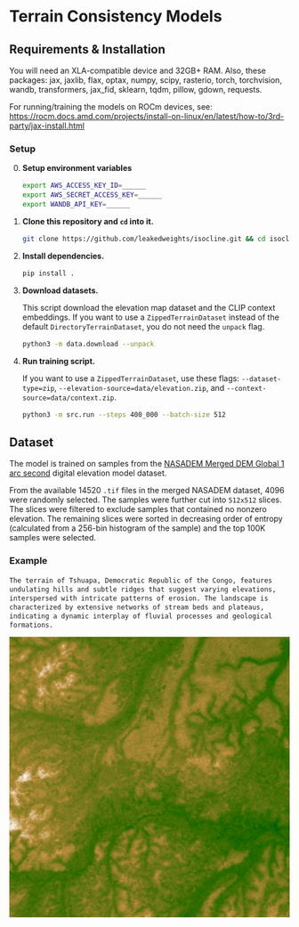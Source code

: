 # Terrain Consistency Models

## Requirements & Installation
You will need an XLA-compatible device and 32GB+ RAM. Also, these packages: jax, jaxlib, flax, optax, numpy, scipy, rasterio, torch, torchvision, wandb, transformers, jax_fid, sklearn, tqdm, pillow, gdown, requests.

For running/training the models on ROCm devices, see: https://rocm.docs.amd.com/projects/install-on-linux/en/latest/how-to/3rd-party/jax-install.html

### Setup

0. **Setup environment variables**
    ```bash
    export AWS_ACCESS_KEY_ID=______
    export AWS_SECRET_ACCESS_KEY=______
    export WANDB_API_KEY=______
    ```

1. **Clone this repository and `cd` into it.**
    ```bash
    git clone https://github.com/leakedweights/isocline.git && cd isocline
    ```

2. **Install dependencies.**
    ```bash
    pip install .
    ```

3. **Download datasets.**
   
   This script download the elevation map dataset and the CLIP context embeddings. If you want to use a `ZippedTerrainDataset` instead of the default `DirectoryTerrainDataset`, you do not need the `unpack` flag.
    ```bash
    python3 -m data.download --unpack
    ```

4. **Run training script.**

   If you want to use a `ZippedTerrainDataset`, use these flags: `--dataset-type=zip`, `--elevation-source=data/elevation.zip`, and `--context-source=data/context.zip`.
   ```bash
   python3 -m src.run --steps 400_000 --batch-size 512
   ```

## Dataset

The model is trained on samples from the [NASADEM Merged DEM Global 1 arc second](https://lpdaac.usgs.gov/products/nasadem_hgtv001/) digital elevation model dataset.

From the available 14520 `.tif` files in the merged NASADEM dataset, 4096 were randomly selected. The samples were further cut into `512x512` slices. The slices were filtered to exclude samples that contained no nonzero elevation. The remaining slices were sorted in decreasing order of entropy (calculated from a 256-bin histogram of the sample) and the top 100K samples were selected.

### Example 
    The terrain of Tshuapa, Democratic Republic of the Congo, features undulating hills and subtle ridges that suggest varying elevations, interspersed with intricate patterns of erosion. The landscape is characterized by extensive networks of stream beds and plateaus, indicating a dynamic interplay of fluvial processes and geological formations.

![An example textured slice from the NASADEM dataset](assets/NASADEM_HGT_n00e023_slice_512_2560.png)
